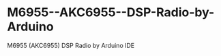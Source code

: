 M6955--AKC6955--DSP-Radio-by-Arduino
====================================

M6955 (AKC6955) DSP Radio by Arduino IDE

